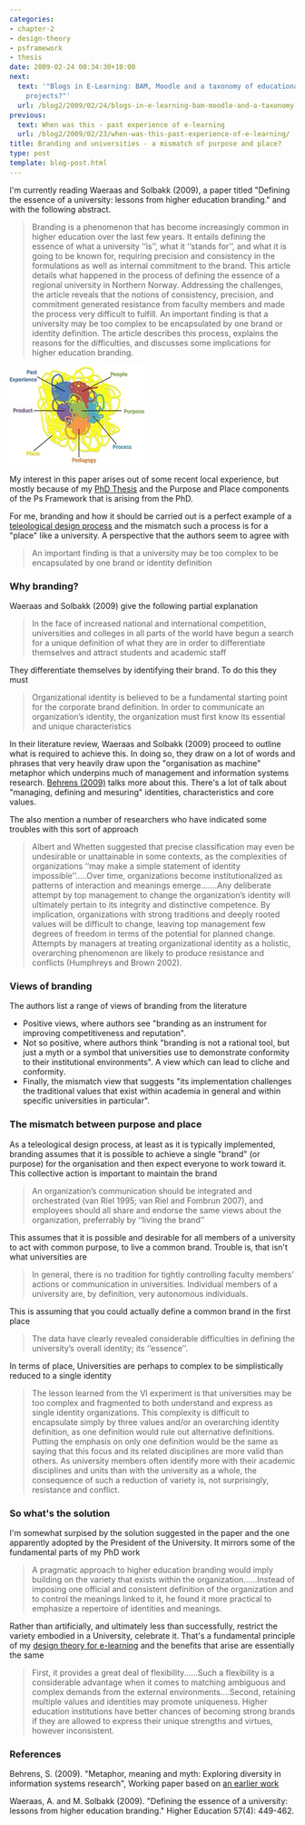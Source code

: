 ```yaml
---
categories:
- chapter-2
- design-theory
- psframework
- thesis
date: 2009-02-24 00:34:30+10:00
next:
  text: '"Blogs in E-Learning: BAM, Moodle and a taxonomy of educational aggregation
    projects?"'
  url: /blog2/2009/02/24/blogs-in-e-learning-bam-moodle-and-a-taxonomy-of-educational-aggregation-projects/
previous:
  text: When was this - past experience of e-learning
  url: /blog2/2009/02/23/when-was-this-past-experience-of-e-learning/
title: Branding and universities - a mismatch of purpose and place?
type: post
template: blog-post.html
---
```

I'm currently reading Waeraas and Solbakk (2009), a paper titled "Defining the essence of a university: lessons from higher education branding." and with the following abstract.

> Branding is a phenomenon that has become increasingly common in higher education over the last few years. It entails defining the essence of what a university ‘‘is’’, what it ‘‘stands for’’, and what it is going to be known for, requiring precision and consistency in the formulations as well as internal commitment to the brand. This article details what happened in the process of defining the essence of a regional university in Northern Norway. Addressing the challenges, the article reveals that the notions of consistency, precision, and commitment generated resistance from faculty members and made the process very difficult to fulfill. An important finding is that a university may be too complex to be encapsulated by one brand or identity definition. The article describes this process, explains the reasons for the difficulties, and discusses some implications for higher education branding.

[![The Ps Framework: a messy version](images/3281484920_07273d0662_m.jpg)](http://www.flickr.com/photos/david_jones/3281484920/ "The Ps Framework: a messy version by David T Jones, on Flickr")

My interest in this paper arises out of some recent local experience, but mostly because of my [PhD Thesis](/blog2/research/phd-thesis/) and the Purpose and Place components of the Ps Framework that is arising from the PhD.

For me, branding and how it should be carried out is a perfect example of a [teleological design process](/blog2/publications/the-teleological-brake-on-icts-in-open-and-distance-learning/) and the mismatch such a process is for a "place" like a university. A perspective that the authors seem to agree with

> An important finding is that a university may be too complex to be encapsulated by one brand or identity definition

### Why branding?

Waeraas and Solbakk (2009) give the following partial explanation

> In the face of increased national and international competition, universities and colleges in all parts of the world have begun a search for a unique definition of what they are in order to differentiate themselves and attract students and academic staff

They differentiate themselves by identifying their brand. To do this they must

> Organizational identity is believed to be a fundamental starting point for the corporate brand definition. In order to communicate an organization’s identity, the organization must first know its essential and unique characteristics

In their literature review, Waeraas and Solbakk (2009) proceed to outline what is required to achieve this. In doing so, they draw on a lot of words and phrases that very heavily draw upon the "organisation as machine" metaphor which underpins much of management and information systems research. [Behrens (2009)](http://emergentresearchers.wordpress.com/2009/01/16/metaphor-meaning-and-myth-exploring-diversity-in-information-systems-research/) talks more about this. There's a lot of talk about "managing, defining and mesuring" identities, characteristics and core values.

The also mention a number of researchers who have indicated some troubles with this sort of approach

> Albert and Whetten suggested that precise classification may even be undesirable or unattainable in some contexts, as the complexities of organizations ‘‘may make a simple statement of identity impossible’’.....Over time, organizations become institutionalized as patterns of interaction and meanings emerge.......Any deliberate attempt by top management to change the organization’s identity will ultimately pertain to its integrity and distinctive competence. By implication, organizations with strong traditions and deeply rooted values will be difficult to change, leaving top management few degrees of freedom in terms of the potential for planned change. Attempts by managers at treating organizational identity as a holistic, overarching phenomenon are likely to produce resistance and conflicts (Humphreys and Brown 2002).

### Views of branding

The authors list a range of views of branding from the literature

- Positive views, where authors see "branding as an instrument for improving competitiveness and reputation".
- Not so positive, where authors think "branding is not a rational tool, but just a myth or a symbol that universities use to demonstrate conformity to their institutional environments". A view which can lead to cliche and conformity.
- Finally, the mismatch view that suggests "its implementation challenges the traditional values that exist within academia in general and within specific universities in particular".

### The mismatch between purpose and place

As a teleological design process, at least as it is typically implemented, branding assumes that it is possible to achieve a single "brand" (or purpose) for the organisation and then expect everyone to work toward it. This collective action is important to maintain the brand

> An organization’s communication should be integrated and orchestrated (van Riel 1995; van Riel and Fombrun 2007), and employees should all share and endorse the same views about the organization, preferrably by ‘‘living the brand’’

This assumes that it is possible and desirable for all members of a university to act with common purpose, to live a common brand. Trouble is, that isn't what universities are

> In general, there is no tradition for tightly controlling faculty members’ actions or communication in universities. Individual members of a university are, by definition, very autonomous individuals.

This is assuming that you could actually define a common brand in the first place

> The data have clearly revealed considerable difficulties in defining the university’s overall identity; its ‘‘essence’’.

In terms of place, Universities are perhaps to complex to be simplistically reduced to a single identity

> The lesson learned from the VI experiment is that universities may be too complex and fragmented to both understand and express as single identity organizations. This complexity is difficult to encapsulate simply by three values and/or an overarching identity definition, as one definition would rule out alternative definitions. Putting the emphasis on only one definition would be the same as saying that this focus and its related disciplines are more valid than others. As university members often identify more with their academic disciplines and units than with the university as a whole, the consequence of such a reduction of variety is, not surprisingly, resistance and conflict.

### So what's the solution

I'm somewhat surpised by the solution suggested in the paper and the one apparently adopted by the President of the University. It mirrors some of the fundamental parts of my PhD work

> A pragmatic approach to higher education branding would imply building on the variety that exists within the organization......Instead of imposing one official and consistent definition of the organization and to control the meanings linked to it, he found it more practical to emphasize a repertoire of identities and meanings.

Rather than artificially, and ultimately less than successfully, restrict the variety embodied in a University, celebrate it. That's a fundamental principle of my [design theory for e-learning](http://www.slideshare.net/davidj/an-information-systems-design-theory-for-elearning) and the benefits that arise are essentially the same

> First, it provides a great deal of flexibility......Such a flexibility is a considerable advantage when it comes to matching ambiguous and complex demands from the external environments....Second, retaining multiple values and identities may promote uniqueness. Higher education institutions have better chances of becoming strong brands if they are allowed to express their unique strengths and virtues, however inconsistent.

### References

Behrens, S. (2009). "Metaphor, meaning and myth: Exploring diversity in information systems research", Working paper based on [an earlier work](http://aisel.aisnet.org/icis2007/9/)

Waeraas, A. and M. Solbakk (2009). "Defining the essence of a university: lessons from higher education branding." Higher Education 57(4): 449-462.